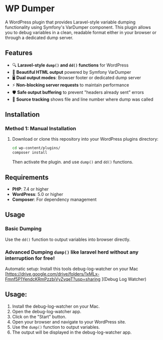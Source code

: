 # WP Dumper

A WordPress plugin that provides Laravel-style variable dumping functionality using Symfony's VarDumper component. This plugin allows you to debug variables in a clean, readable format either in your browser or through a dedicated dump server.

## Features

- 🔍 **Laravel-style `dump()` and `dd()` functions** for WordPress
- 🎨 **Beautiful HTML output** powered by Symfony VarDumper
- 🖥️ **Dual output modes**: Browser footer or dedicated dump server
- ⚡ **Non-blocking server requests** to maintain performance
- 🛡️ **Safe output buffering** to prevent "headers already sent" errors
- 🎯 **Source tracking** shows file and line number where dump was called

## Installation

### Method 1: Manual Installation

1. Download or clone this repository into your WordPress plugins directory:
   ```bash
   cd wp-content/plugins/
   composer install
   ```
   Then activate the plugin. and use `dump()` and `dd()` functions.

## Requirements

- **PHP**: 7.4 or higher
- **WordPress**: 5.0 or higher
- **Composer**: For dependency management

## Usage

### Basic Dumping

Use the `dd()` function to output variables into browser directly.

### Advanced Dumping `dump()` like laravel herd without any interruption for free!

Automatic setup:
Install this tools debug-log-watcher on your Mac
[https://drive.google.com/drive/folders/1xMLx-Fmnf5P1YendcKRmPzzbiVyZvqeT?usp=sharing
](Debug Log Watcher)

## Usage:

1. Install the debug-log-watcher on your Mac.
2. Open the debug-log-watcher app.
3. Click on the "Start" button.
4. Open your browser and navigate to your WordPress site.
5. Use the `dump()` function to output variables.
6. The output will be displayed in the debug-log-watcher app.

